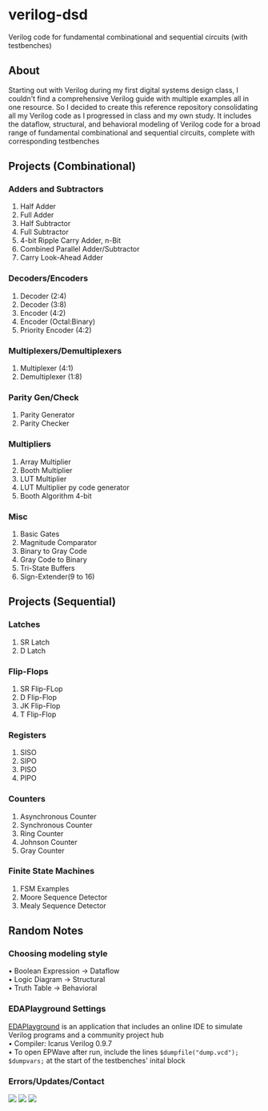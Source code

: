 # verilog-dsd
Verilog code for fundamental combinational and sequential circuits (with testbenches)

## About
Starting out with Verilog during my first digital systems design class, I couldn't find a comprehensive Verilog guide with multiple examples all in one resource. So I decided to create this reference repository consolidating all my Verilog code as I progressed in class and my own study. It includes the dataflow, structural, and behavioral modeling of Verilog code for a broad range of fundamental combinational and sequential circuits, complete with corresponding testbenches

## Projects (Combinational)
### Adders and Subtractors
1. Half Adder
2. Full Adder
3. Half Subtractor
4. Full Subtractor
5. 4-bit Ripple Carry Adder, n-Bit
6. Combined Parallel Adder/Subtractor
7. Carry Look-Ahead Adder
### Decoders/Encoders
1. Decoder (2:4)
2. Decoder (3:8)
3. Encoder (4:2)
4. Encoder (Octal:Binary)
6. Priority Encoder (4:2)
### Multiplexers/Demultiplexers
1. Multiplexer (4:1)
2. Demultiplexer (1:8)
### Parity Gen/Check
1. Parity Generator
2. Parity Checker
### Multipliers
1. Array Multiplier
2. Booth Multiplier
3. LUT Multiplier
4. LUT Multiplier py code generator
5. Booth Algorithm 4-bit
### Misc
1. Basic Gates
2. Magnitude Comparator
3. Binary to Gray Code
4. Gray Code to Binary
5. Tri-State Buffers
6. Sign-Extender(9 to 16)

## Projects (Sequential)
### Latches
1. SR Latch
2. D Latch
### Flip-Flops
1. SR Flip-FLop
2. D Flip-Flop
3. JK Flip-Flop
4. T Flip-Flop
### Registers
1. SISO
2. SIPO
3. PISO
4. PIPO
### Counters
1. Asynchronous Counter
2. Synchronous Counter
3. Ring Counter
4. Johnson Counter
5. Gray Counter
### Finite State Machines
1. FSM Examples
2. Moore Sequence Detector
3. Mealy Sequence Detector

## Random Notes
### Choosing modeling style
• Boolean Expression &rarr; Dataflow\
• Logic Diagram &rarr; Structural\
• Truth Table &rarr; Behavioral
### EDAPlayground Settings
[EDAPlayground](http://www.edaplayground.com) is an application that includes an online IDE to simulate Verilog programs and a community project hub\
• Compiler: Icarus Verilog 0.9.7  
• To open EPWave after run, include the lines ```$dumpfile("dump.vcd"); $dumpvars;``` at the start of the testbenches' inital block
### Errors/Updates/Contact
<p align="left">
    <a href="https://discordapp.com/users/705711221780905995">
    <img src="https://img.shields.io/badge/Discord-blue?style=for-the-badge&logo=discord&logoColor=white&color=black"></a>
    <a href="mailto:nikhilrout97@gmail.com">
    <img src="https://img.shields.io/badge/Gmail-D14836?style=for-the-badge&logo=gmail&logoColor=white"></a>
    <a href="https://www.linkedin.com/in/nikhil-rout">
    <img src="https://img.shields.io/badge/LinkedIn-white?style=for-the-badge&logo=linkedin&logoColor=blue"></a>
</p>
